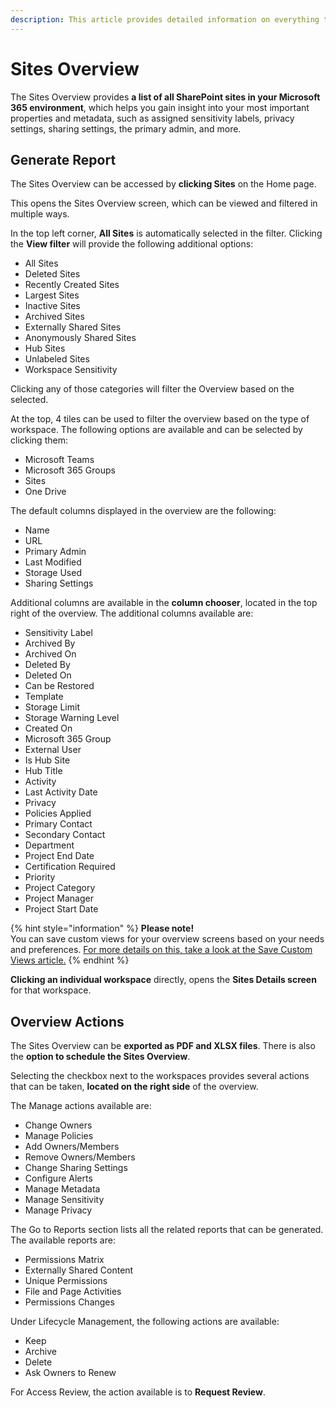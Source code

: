 ```yaml
---
description: This article provides detailed information on everything that can be found on the Sites Overview screen. 
---
```


# Sites Overview

The Sites Overview provides **a list of all SharePoint sites in your Microsoft 365 environment**, which helps you gain insight into your most important properties and metadata, such as assigned sensitivity labels, privacy settings, sharing settings, the primary admin, and more. 

## Generate Report

The Sites Overview can be accessed by **clicking Sites** on the Home page. 

This opens the Sites Overview screen, which can be viewed and filtered in multiple ways. 

In the top left corner, **All Sites** is automatically selected in the filter. Clicking the **View filter** will provide the following additional options: 
* All Sites
* Deleted Sites
* Recently Created Sites
* Largest Sites
* Inactive Sites
* Archived Sites
* Externally Shared Sites
* Anonymously Shared Sites
* Hub Sites
* Unlabeled Sites 
* Workspace Sensitivity

Clicking any of those categories will filter the Overview based on the selected. 

At the top, 4 tiles can be used to filter the overview based on the type of workspace. The following options are available and can be selected by clicking them:

  * Microsoft Teams
  * Microsoft 365 Groups 
  * Sites
  * One Drive

The default columns displayed in the overview are the following:

  * Name
  * URL 
  * Primary Admin
  * Last Modified
  * Storage Used
  * Sharing Settings

Additional columns are available in the **column chooser**, located in the top right of the overview. The additional columns available are:

 * Sensitivity Label
 * Archived By
 * Archived On
 * Deleted By
 * Deleted On
 * Can be Restored
 * Template
 * Storage Limit
 * Storage Warning Level
 * Created On
 * Microsoft 365 Group
 * External User
 * Is Hub Site
 * Hub Title
 * Activity
 * Last Activity Date 
 * Privacy
 * Policies Applied
 * Primary Contact
 * Secondary Contact
 * Department
 * Project End Date
 * Certification Required
 * Priority
 * Project Category
 * Project Manager
 * Project Start Date

{% hint style="information" %}
**Please note!**  
You can save custom views for your overview screens based on your needs and preferences. [For more details on this, take a look at the Save Custom Views article.](../configuration/custom-views.md)
{% endhint %}

**Clicking an individual workspace** directly, opens the **Sites Details screen** for that workspace. 

## Overview Actions

The Sites Overview can be **exported as PDF and XLSX files**. There is also the **option to schedule the Sites Overview**.

Selecting the checkbox next to the workspaces provides several actions that can be taken, **located on the right side** of the overview.

The Manage actions available are: 
  * Change Owners
  * Manage Policies
  * Add Owners/Members
  * Remove Owners/Members
  * Change Sharing Settings
  * Configure Alerts
  * Manage Metadata
  * Manage Sensitivity
  * Manage Privacy

The Go to Reports section lists all the related reports that can be generated. The available reports are:
  * Permissions Matrix
  * Externally Shared Content
  * Unique Permissions
  * File and Page Activities
  * Permissions Changes

Under Lifecycle Management, the following actions are available:
  * Keep
  * Archive
  * Delete
  * Ask Owners to Renew

For Access Review, the action available is to **Request Review**.


